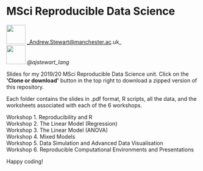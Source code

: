 # MSci Reproducible Data Science
 
 <img src="https://icon-library.net/images/email-icon-for-business-card/email-icon-for-business-card-25.jpg" width="50"> _Andrew.Stewart@manchester.ac.uk_ <br>
<img src="https://seeklogo.com/images/T/twitter-logo-C591CF37A1-seeklogo.com.png" width="50"> _@ajstewart_lang_ <br>

Slides for my 2019/20 MSci Reproducible Data Science unit.  Click on the __'Clone or download'__ button in the top right to download a zipped version of this repository.

Each folder contains the slides in .pdf format, R scripts, all the data, and the worksheets associated with each of the 6 workshops.

Workshop 1. Reproducibility and R <br>
Workshop 2. The Linear Model (Regression) <br>
Workshop 3. The Linear Model (ANOVA) <br>
Workshop 4. Mixed Models <br>
Workshop 5. Data Simulation and Advanced Data Visualisation <br>
Workshop 6. Reproducible Computational Environments and Presentations <br>

Happy coding!
